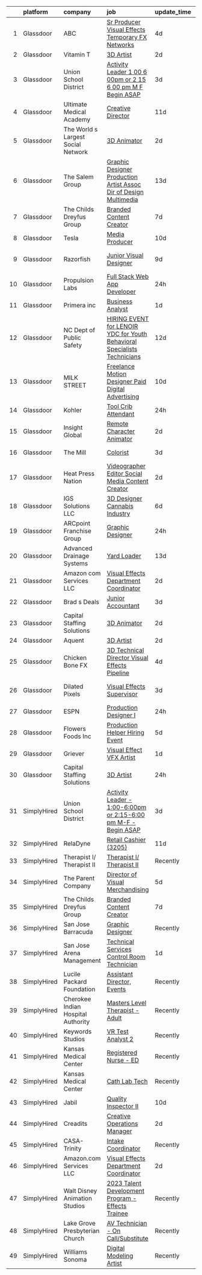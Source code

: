 

|    | platform    | company                            | job                                                                                                                                                                                                                                                                                                                                                                                                                                                                                                                                                                                                                                                                                                                                                                                                                                                                                                                                                                                                                                                                                                                                | update_time   | location           |
|---:|:------------|:-----------------------------------|:-----------------------------------------------------------------------------------------------------------------------------------------------------------------------------------------------------------------------------------------------------------------------------------------------------------------------------------------------------------------------------------------------------------------------------------------------------------------------------------------------------------------------------------------------------------------------------------------------------------------------------------------------------------------------------------------------------------------------------------------------------------------------------------------------------------------------------------------------------------------------------------------------------------------------------------------------------------------------------------------------------------------------------------------------------------------------------------------------------------------------------------|:--------------|:-------------------|
|  1 | Glassdoor   | ABC                                | [Sr  Producer  Visual Effects  Temporary    FX Networks](https://www.glassdoor.com/partner/jobListing.htm?pos=124&ao=1136043&s=58&guid=000001839cb376d6923a091e348dd56c&src=GD_JOB_AD&t=SR&vt=w&cs=1_a6f1a345&cb=1664781351019&jobListingId=1008167948084&jrtk=3-0-1geeb6tnpghrm801-1geeb6toekf1n801-967055a79019cb01-)                                                                                                                                                                                                                                                                                                                                                                                                                                                                                                                                                                                                                                                                                                                                                                                                            | 4d            | Los Angeles, CA    |
|  2 | Glassdoor   | Vitamin T                          | [3D Artist](https://www.glassdoor.com/partner/jobListing.htm?pos=115&ao=1110586&s=58&guid=000001839cb376d6923a091e348dd56c&src=GD_JOB_AD&t=SR&vt=w&cs=1_22d40fc1&cb=1664781351018&jobListingId=1008175261506&cpc=C4A69CCDBB3B9599&jrtk=3-0-1geeb6tnpghrm801-1geeb6toekf1n801-4d6abefd7c99f37b--6NYlbfkN0DMrcEu7yrtATojKJA7cEzGQ3FdRGWLh0CZQInL4ECGI6k5tN82kdM0OKoro5eXmjq4qWbUcXIgcT_pCY3-xT66zW-L0cU5xEBN7fLIx9Ttb15lyOHl6-OL6Ny2RE60XmrhTFyxHtYUfi0qiL9tgbRXf7Xf6w35mlg7xToVZmGgAHQWIWF7L0mdzkWL90r28Di83aCylQ9snNMX1HGqo-1MRna3nlp3buNkTtT4r3VprSMZj8TQNhFXz-kGJSOBHX3lxWJWnth_SyNm0RIa4grrTL5yu2Np0yP665PXfksHBzOWUry26cPUOEL6guqfsmXKR1R3oPlBsduYmx5vLxNITGOcxrvl2qyMpAMZw5WBnSLH_hRXFnq7QQgIzB4tv-RXZu5EC2IVKQI0xw_iEcgV_eKF7JPHKTugBL9VV3SxF6XL2x1lXWfRWyXBlzKPR4MtbkRrUfQfy_N8k8zSAx8SsRKvan4GUu1bOx5wACSbiQ%3D%3D)                                                                                                                                                                                                                                                                                                        | 2d            | Remote             |
|  3 | Glassdoor   | Union School District              | [Activity Leader   1 00 6 00pm or 2 15 6 00 pm M F   Begin ASAP](https://www.glassdoor.com/partner/jobListing.htm?pos=110&ao=1110586&s=58&guid=000001839cb376d6923a091e348dd56c&src=GD_JOB_AD&t=SR&vt=w&ea=1&cs=1_38a6ce14&cb=1664781351018&jobListingId=1008171151573&cpc=2CAED5C921A5F994&jrtk=3-0-1geeb6tnpghrm801-1geeb6toekf1n801-bdd3b0b143b229bb--6NYlbfkN0Bi-g4OEguhQEx4pjzkmulzkFDPdVMQm6g82nLRMcVRUCSLsu1Vy2oKXuyWjV8t1M4tF05C5TKojB3piyoi2onKsjVJE5ID-W9kts0FWiEz6CO0arxwVH0f_a9jWQaO74V8BHVatqGaPBSTNCuSS82o9YMAWXoa93ZLjJSpiqfzMoa30RwG7t18qb9rohWl3PORDaGEKPusInewopQVpxUW33HLQvGoxMbbC4q6sbk3ONgusdSQRbTsElt7bDlk8WZZYKYWSWnMG7LK4-TZ9BsU-H3YzLtz3yKBqc0M4odHY7dyKKp5VFH8keVPRR0mXJL5zhUTDdqevMSQ2MryRuUHPjEGJPEH4Mhxddo9qQYL92VJV7Ztf0F0hEy-aKZlhofst2FeaLcazoqBjlxmOSTsr6fZQm7iXui5iXqx9hGzwPFtpftDmTFZoAj2SwjCfU1-6rADvqWkj7yNWnIyY7eMzwnCrXyYJ4XjoxhzJx2cPmvhs7g9FyRCzAqLZPM9AaC4ZojSNsi0DJiaH3v_vnb8U1yJR7mZL4edEKJBD4Aotg%3D%3D)                                                                                                                                                                              | 3d            | San Jose, CA       |
|  4 | Glassdoor   | Ultimate Medical Academy           | [Creative Director](https://www.glassdoor.com/partner/jobListing.htm?pos=105&ao=1110586&s=58&guid=000001839cb376d6923a091e348dd56c&src=GD_JOB_AD&t=SR&vt=w&ea=1&cs=1_a6ffb3a1&cb=1664781351017&jobListingId=1008153532801&cpc=BAEB662971763A76&jrtk=3-0-1geeb6tnpghrm801-1geeb6toekf1n801-f14f07ed56e5d89c--6NYlbfkN0CSKLXIInjjlLOwHJsXaf6sZqeCS9V_OSbgcY25u1kVuO-h-oNVGEZScDfJiM3jd0JgtfHzyejFqH7vEAksqONWVZLzmbhHdarVRW_vCq3eP1Vbr6jzmoq2AkxN-k2zZnL1uv67hW-W7vIXIdLIMrFALu4kHa9p9I4h-6Dt9GeOr5wIo6MlYw3UGBtOVGdoRjwOhiCU-BLqQ-bqfRKt9SB4KOGzlf8H4fSiukCXp7c4KmycfSbKpBlfpZRu520xZJrOCUqRa3F7rzC7JOqtnVHOFIYDtWqc1yr51fLal6Lz-spIZgBp7N6_OJKb9wPmeU25whOyUfky8Vkr5XVbpu0fYk40VE8W__kTU3M0C9NjRDNf7_-zxW_5JGdyZ246Q2gFm2i0MMWpYQ97zKGUY9n4h2TFUpxnQuWnV2vLdbFN-kkfVnVPc2crAOHogavlkbxgjgys0fAaON3aRH7Qsvcss-ms6wR3rNKqmojVM-KXq7gBsgnVyNuz9EPhGs7_Cy4HoTlZpXE4HA%3D%3D)                                                                                                                                                                                                                                                           | 11d           | Remote             |
|  5 | Glassdoor   | The World s Largest Social Network | [3D Animator](https://www.glassdoor.com/partner/jobListing.htm?pos=113&ao=1110586&s=58&guid=000001839cb376d6923a091e348dd56c&src=GD_JOB_AD&t=SR&vt=w&ea=1&cs=1_35755ce8&cb=1664781351018&jobListingId=1008175291389&cpc=59DEFF8D475298C3&jrtk=3-0-1geeb6tnpghrm801-1geeb6toekf1n801-f7f59b57b4804b51--6NYlbfkN0DSgjPPcnEdvoK3uuxfISLALE6pB1FR7YSHOr_tSg5_QGIhoz_2VqUepdcKLBLI_zROrsbh43elHH7CiJDbJnP1JLLJpAAn0h3--KDJRY4-7q1u84U28skiSxBqZex0LOqM8bN4Jl_0qMY4Q57tBW08gkmK266tPDXYp35NEK0rueMItrlrQ4_Ifjkx45M9woifJtYAiM2JuI6swwrMV76i-s6dNhCG4Tzv1XZ5RV6FFb9bvzme0de-H4Z51EBb0XyfS4yoYTjO_SDCXNjjyBSacqoTcamBOJOhwpcPO6TGvIVar5LcZjFY_W6UYjqBThyRC6h_psm1zcuQU7sHZs2GtXMBue-zudVD_rwleJiUoXMaEv2MDORMszDo4x2BLuNCTw8zFkEJOQQ3eljsECnMM9esOR8lAZObsYU7MM4IbVrZlwizFsIpF9n26HcJBS5GG7cAzzHgL0e3riiN7pPaaWSCvzfilPSl6g-eXSMs9dwPiDOh2vs5WAebW406i8cXsu4JxlWRMfguylrytM9tApuG77FLD1neP_uTu5srz8fpc4JFEpQRFj7qtJlRJkea6BE8FXvuoTLLcJl9Cq_UoU4-Aqj9n6I%3D)                                                                                                                                                                               | 2d            | Houston, TX        |
|  6 | Glassdoor   | The Salem Group                    | [Graphic Designer Production Artist  Assoc Dir of Design   Multimedia ](https://www.glassdoor.com/partner/jobListing.htm?pos=120&ao=1110586&s=58&guid=000001839cb376d6923a091e348dd56c&src=GD_JOB_AD&t=SR&vt=w&ea=1&cs=1_fc644c76&cb=1664781351019&jobListingId=1008148990064&cpc=3BA4CE39D5B5DEF5&jrtk=3-0-1geeb6tnpghrm801-1geeb6toekf1n801-2fe65082ed9366e1--6NYlbfkN0DI1J_ROInBGL9dGBTS_0PV-qHgO32yAcDg9F7g9YSAovNFQkFD9voTeHgmiyAO-U6ACilEkod9qCf9qDDbkGdh0XDg9_ONo27BF9o_9TR7TaVFzN1H9NGCu1Toa0no-X56s-C9eyYkdPoTX17ld4KkGt5VT-Uxr6xwWvZOu_3h8iEOymjOjeMKeb3ZQUnCh_tx7OyftJqRMqJRQLeelBxJj9lWlf_-D0Ol3QI4cxBa-9ZNy0Aa_3rlGLbxwgDf77DLHHu7EmEZm35vomNs-LOFkwwTuFNyyiaLd1hJfpz4TnLk2I3UbkllRbvUqJqxzSeg9M8LlvX2PRtSfL36nuydb5Ya_SONo23RKKfrOGkmmLkwmfYXGoXCKBwDuXQqU2v1ZDcbDmbzNUbBNBj08D652GscXXRlxUsUnQ3UsLWCBZC0_8IAmop_ghEnJ_qxaGm54BPhEQ1jaEfaefB1K0yfPep8rMG4HQ_DvNMPF-Y13gMZlN8nVtsdEQAs4uIPS6duQVR4pPOH4zoqGkYy73XrYBfiVi3r8R223mxNQHMe-t-vcIBTrgbah-UQ30vx0Gg%3D)                                                                                                                                                     | 13d           | Chicago, IL        |
|  7 | Glassdoor   | The Childs Dreyfus Group           | [Branded Content Creator](https://www.glassdoor.com/partner/jobListing.htm?pos=127&ao=1136043&s=58&guid=000001839cb376d6923a091e348dd56c&src=GD_JOB_AD&t=SR&vt=w&ea=1&cs=1_174bf9f7&cb=1664781351019&jobListingId=1008160554944&jrtk=3-0-1geeb6tnpghrm801-1geeb6toekf1n801-dda4d791cd391c3c-)                                                                                                                                                                                                                                                                                                                                                                                                                                                                                                                                                                                                                                                                                                                                                                                                                                      | 7d            | Remote             |
|  8 | Glassdoor   | Tesla                              | [Media Producer](https://www.glassdoor.com/partner/jobListing.htm?pos=108&ao=1110586&s=58&guid=000001839cb376d6923a091e348dd56c&src=GD_JOB_AD&t=SR&vt=w&cs=1_f28ba8b2&cb=1664781351017&jobListingId=1008157141520&cpc=F41FEAB56D215062&jrtk=3-0-1geeb6tnpghrm801-1geeb6toekf1n801-0df4fb147976efe4--6NYlbfkN0BkX03mv_qGbDFMol2YHqLRvzzvm2LmpzMO_FcYL_FtJlnJTzsjtFTdelRG5HbGrIeCZP9oCSI6IqtBs2ruxbz45Pm7QVGA6D9vh0QEizROEDP9zAkUCz75NxgvgT6qwmqzmH6MLRiu-hZ3oij6YkoHDMVnGg3Ss2DeFtr5oHDZSNZQTCZxUbUY_jku4NctcKlkDApHvqeZwO2Enul9Yo7LYY0Y4BWx5r_0ENXxf2fo_58zxyjvJmDm_C3uuNYc2G7c5vj_89rtSNHfLObikPZy7uvNCVxQvujh3-nRpZVy_wRyxeVVFudzez1ypXhCWu3DU0dXUplI8p-lm46EG6DyRnXoUo_6ZZNNodVl-KUHTBq7VseA9fjo8-izKAXBcanrCUMSZo3SXecOYoAeFlp_1-DxjpET93_GOCB7s7Su7tV-VquiHA19CtUT2fayRtVloAT2065WgK9T8f7z844Et3BZyHkHYw4ikLP8PKrJBw%3D%3D)                                                                                                                                                                                                                                                                                                   | 10d           | Fremont, CA        |
|  9 | Glassdoor   | Razorfish                          | [Junior Visual Designer](https://www.glassdoor.com/partner/jobListing.htm?pos=128&ao=1136043&s=58&guid=000001839cb376d6923a091e348dd56c&src=GD_JOB_AD&t=SR&vt=w&ea=1&cs=1_c0ae8f37&cb=1664781351019&jobListingId=1008159389225&jrtk=3-0-1geeb6tnpghrm801-1geeb6toekf1n801-14196831d8447b62-)                                                                                                                                                                                                                                                                                                                                                                                                                                                                                                                                                                                                                                                                                                                                                                                                                                       | 9d            | West Hollywood, CA |
| 10 | Glassdoor   | Propulsion Labs                    | [Full Stack Web App Developer](https://www.glassdoor.com/partner/jobListing.htm?pos=103&ao=1110586&s=58&guid=000001839cb376d6923a091e348dd56c&src=GD_JOB_AD&t=SR&vt=w&ea=1&cs=1_e46f1b6d&cb=1664781351017&jobListingId=1008178271759&cpc=E1C07D31E98CBB16&jrtk=3-0-1geeb6tnpghrm801-1geeb6toekf1n801-837014b0aa30bbfa--6NYlbfkN0CB1tmP7rfbaHtYFmPjg1Xv8BJr6DUbyz0HQmM4H563Au2nNjYN4Az1DQFfP7GEQPTjg5X8sdBy1UhqzO-iw4kWuH-qn_cu2cJjiYi-xtSm_tI1r7VlLQ8kqlzzzqqFrr6m49dzjXZkm5ApORLW_iHP_mv2fwFVtEUZ6Ip_B3bX2PKZPhGhv45dPUpOSqFeXU43D9RYw6VL3F0pY9nBgekNA03ggO3d4jbc1R0O-cVfyuyFHMvyXGxGD5lAWpLsnS5kwgcOJQZk0o8DKVrCsrr_Q7QwnSdMjVeWxGrajrXBcf5z3nSaYWmoDWXfhpgdEyrW0yBu8noJhdUhlKlgwL0Hrw04PUanR3Lng4BFnSw0BrHurHdbBPCzPvgeyI0P3CdtsXkHJhVwhKR8G_a5C3iGspJfwacFsGDaABXew7nKhBLo2QqnWKYo8irSRmEnXM6GDcFx-3P5lKhxYmtL6nsi9tDk2VbqMKSSUUC0kbSAIJrTBDd-kYdVhDXZg3fQvn2fjJY8HuDYJw%3D%3D)                                                                                                                                                                                                                                                | 24h           | Plano, TX          |
| 11 | Glassdoor   | Primera inc                        | [Business Analyst](https://www.glassdoor.com/partner/jobListing.htm?pos=104&ao=1110586&s=58&guid=000001839cb376d6923a091e348dd56c&src=GD_JOB_AD&t=SR&vt=w&ea=1&cs=1_31b82def&cb=1664781351017&jobListingId=1008176951412&cpc=8795CF9063CD573D&jrtk=3-0-1geeb6tnpghrm801-1geeb6toekf1n801-e19566655e135ec4--6NYlbfkN0DPIeM2PjUxKHb9Wb-C57a_bAhVE25JxI3S7oMWKMkRxT6hiPW3nMmJrbTsoukoT89xbY-TYLhDD0h3G27g58bHTis01271Mzec82Saks3qDCMLRAl6Sc0tvz6XEG_ceUlK7mUQfXXQldIbWYvejmaBv6sEpPN0FEeVJ4Xycq_fDnS98M7aTRJYYdZP7ReR2A4HsH67fmFJs3P7Vyj7VC4BbcZdF-o2Cz4RASD-D8r8bN27yDOj2OD631QKHH5mmY013fwOCuO7_Nj6l8lOVkSWTcy_WKMDHXe5v4KSwoCC2Z9cM_iKm3dvJxsSB4D7UVDvgGnQN32sSw-6WDu2OChVmSRRioGsjKCUexkw7lHytYKNPOftYRgsTWIO2Mm8xHiQ2K5ZrodGDS6uNik1mXuVvVBnAn4e9w6bsGRu8AOBzk_o9m4PJly-hhn0Qs4G2HFQYP0iKiLmnRhZ-FXLFhnG1m5JUCRplnWZVEBVhnmQV347gNc6ZrABRld04nTxfCI%3D)                                                                                                                                                                                                                                                                          | 1d            | Remote             |
| 12 | Glassdoor   | NC Dept  of Public Safety          | [HIRING EVENT for LENOIR YDC for Youth Behavioral Specialists   Technicians ](https://www.glassdoor.com/partner/jobListing.htm?pos=111&ao=1110586&s=58&guid=000001839cb376d6923a091e348dd56c&src=GD_JOB_AD&t=SR&vt=w&ea=1&cs=1_efaa71bc&cb=1664781351018&jobListingId=1008150930198&cpc=8795CF9063CD573D&jrtk=3-0-1geeb6tnpghrm801-1geeb6toekf1n801-06f02ee6101910ff--6NYlbfkN0C0UDdND_1GHU8Ew0nnSQP9XvPNYeySBXphiXAwQ8360Ph-vXDfNsrmHk1WYQL2jPM2-6-vRCSoMxglHmHn9R3b12ndy7lF83xQDE0YAX0Sb7HUIxIRlO2BedadG9YtUjfSmqLtXYO4BxgrghjduzSHdjaZ6siFLI3ECPqTKxCpEHxoUXTtE6l8Ttdy6U92zAKx4pz_MA4cP0EYtu618gAduNQqutAqgz9agfDFmEXJBWfLaXSf9z1E2FCFClvpc1tkL80BvSERPIjl9y0MQX6N7TjX6-EUxgQMxI0OLqH7tvXHUd4P-e7KkGwTxuIvZgLq22qtaq15nlTaEBp99tqDmvQupmePx3rUxdERduAFkgRDQTw-n4Go44pRFoARnFpf8rfVbEy8JOxSDSiVXj0YRi1z5NbOLpjiIvu3byDO673pLWTB8xrK0GYECRyCVWu7Gz8NNqmnZywSYzAe7BMWDQIFA9qt7WJml2NP036dnokx64ct3xqgyxY1Zh0dC8Rr8AJ8s7U75n2c0D-4RX5Z5B7fu0ckFH-HiVFe1wtrfe4_WoKzQWi17DVGLQUCTij8-AI1tqUsHA%3D%3D)                                                                                                                                 | 12d           | Kinston, NC        |
| 13 | Glassdoor   | MILK STREET                        | [Freelance Motion Designer   Paid Digital Advertising](https://www.glassdoor.com/partner/jobListing.htm?pos=129&ao=1136043&s=58&guid=000001839cb376d6923a091e348dd56c&src=GD_JOB_AD&t=SR&vt=w&ea=1&cs=1_65d748fd&cb=1664781351019&jobListingId=1008157028595&jrtk=3-0-1geeb6tnpghrm801-1geeb6toekf1n801-220a59a81a442a5d-)                                                                                                                                                                                                                                                                                                                                                                                                                                                                                                                                                                                                                                                                                                                                                                                                         | 10d           | Remote             |
| 14 | Glassdoor   | Kohler                             | [Tool Crib Attendant](https://www.glassdoor.com/partner/jobListing.htm?pos=109&ao=1110586&s=58&guid=000001839cb376d6923a091e348dd56c&src=GD_JOB_AD&t=SR&vt=w&cs=1_d81ad155&cb=1664781351018&jobListingId=1008179062580&cpc=451933188B21919D&jrtk=3-0-1geeb6tnpghrm801-1geeb6toekf1n801-9b75f5d3fb383323--6NYlbfkN0DdDuPB8FJ6X3bI2WFNvkJ1onUvGsJYPKob8NZI8zGYL_st79sxfBUqrLLSmuH24a791qXKqisusWydRVtYj1iHhWXBsmTA2Cz4AIaM_dyAWtvL-bk5DDqyZ955XOnP4G3DKO1f798NJlPRXTREsHM1d7SqEJCBb_3fIqmPDo7OCAtraVT01UOmBRBWpVF-D4iwHOO6AP63EyaDrONkal63IikvRN9WjP1uHNNMY1ohIPsTPiNbF8INjLg4Yz3gPVJhZ5OmS9DEfHCINPYQb4OCnMwFYY_89ZefQi2vTp7emqqvY1D_GYIToLys7F4DxjiHhUkWfzm_IczHrnB1jqGNff2Id0L6QOLYOGS-GqcB6OsPsnFxN2oRm3nR6Iob2qEIMIHYV-74ha9rDqnpm9ivKbz3Y8r-vkCeCQybfSghD9u1sTnxY8rK)                                                                                                                                                                                                                                                                                                                                                          | 24h           | Hattiesburg, MS    |
| 15 | Glassdoor   | Insight Global                     | [Remote Character Animator](https://www.glassdoor.com/partner/jobListing.htm?pos=118&ao=1110586&s=58&guid=000001839cb376d6923a091e348dd56c&src=GD_JOB_AD&t=SR&vt=w&cs=1_7987df70&cb=1664781351018&jobListingId=1008175363272&cpc=AC285F3A3ECA6BB0&jrtk=3-0-1geeb6tnpghrm801-1geeb6toekf1n801-ed1393eeb48b9e35--6NYlbfkN0BKkHZu3wF05EeDimN_p6sYpKCMArvwa95YdH7UpkaBCqc7l59ErwqcyE8VoIfttn6x-NhlTtdrdPyVSmx-GjF5RacJ0Tlig4vWWiHo2GRxjUD2YZ3Vl0WSk2BD0WlBGr2VukoJ7lKO7QLKVV0s7CyES7FB0LOWWBR5O9-iU2PRL2ySRFfSJi8ZTXoDcvHArwWfWexyb1N-k_n7XU89ZD7cQsObFfKkIf5Y-Zu4avtNsz5Y92yusz1mafUAxWTmUhpwzKypUQ0snqFyQGy9nltnMnZFxRggUe6cAxmhRy-qaLcQmHfLdtYAluiJXzgb-Qm9G2-VvpkIdyo4vSyuX5dOTT7ebXHTPjTzlEoeVN6EMIXFt1PeH6HHhwgU8FnsSBGEWJ5EtUsY5Xl5fjsZ1B0cq5Nfg4oQfflnnaTRljP6hGd4aBGllgfWrv0eBQQnbL_3TrAfdyl53pVZO5pGPPRyqzxlB1FzwdSqcLScgYr7JHiYQlKp5vbK)                                                                                                                                                                                                                                                                                    | 2d            | Seattle, WA        |
| 16 | Glassdoor   | The Mill                           | [Colorist](https://www.glassdoor.com/partner/jobListing.htm?pos=130&ao=1136043&s=58&guid=000001839cb376d6923a091e348dd56c&src=GD_JOB_AD&t=SR&vt=w&ea=1&cs=1_d6b0df8b&cb=1664781351019&jobListingId=1008172668347&jrtk=3-0-1geeb6tnpghrm801-1geeb6toekf1n801-2ee52155a78e7394-)                                                                                                                                                                                                                                                                                                                                                                                                                                                                                                                                                                                                                                                                                                                                                                                                                                                     | 3d            | New York, NY       |
| 17 | Glassdoor   | Heat Press Nation                  | [Videographer   Editor   Social Media Content Creator](https://www.glassdoor.com/partner/jobListing.htm?pos=106&ao=1110586&s=58&guid=000001839cb376d6923a091e348dd56c&src=GD_JOB_AD&t=SR&vt=w&ea=1&cs=1_efbee613&cb=1664781351017&jobListingId=1008174094033&cpc=59DEFF8D475298C3&jrtk=3-0-1geeb6tnpghrm801-1geeb6toekf1n801-67ab11f96b146665--6NYlbfkN0DGd_TmmsK-tO4DspeVpwRw7CfVbDfSSuT76zygeTNvmTR9U3nFkFnDzYWi0fKAH1kukwAydMFFItMKRD0Pi_wBZxDRf7gY7hDirRIMAbNAZ-FiBeGcl7EGWkc7km6gkFGLsjvT2nJAe8vJO-yNgWM6E600i_njLJeEm--J_9f27GsDmCU1PWNOITOnlwpmFW0bWa1TweW5ZqrpQ4teOhTycKbEdHuwt0a48FYfnUUH1A1bGNtx1t7Z6wv2rm1u-Rx4kfhc7rIvb1v7l64f2vWELVols6xd_nOqrjNF6k4Uzwm5navHk6R4Cac2LKKwgS-hO8OlZMH1x5NZUu4-p0-n7vex5Lfqkd79tTSj2LA5Dcrl8Jat_wtAlS5E37d0utNTk0SR6BEWclDrqmtKLVu_t_OyfMYbyIyY94wUUulHtdW8DKTuAb6PPgyuuAit6yWmVmIdrGDv7EtL1ayTeYnQSKF-B4WnlzDO0DgFL7AZP-rMSjm3PeL1fPg2xB9y2GLHCns9uFvt3w%3D%3D)                                                                                                                                                                                                                        | 2d            | Fullerton, CA      |
| 18 | Glassdoor   | IGS Solutions LLC                  | [3D Designer   Cannabis Industry](https://www.glassdoor.com/partner/jobListing.htm?pos=107&ao=1110586&s=58&guid=000001839cb376d6923a091e348dd56c&src=GD_JOB_AD&t=SR&vt=w&ea=1&cs=1_c1ea5eb7&cb=1664781351018&jobListingId=1008163700098&cpc=C3517E2410EFB392&jrtk=3-0-1geeb6tnpghrm801-1geeb6toekf1n801-5435ec33bed55809--6NYlbfkN0CNL_nJkzNkMg3EMhVrzOhbEnww70UY28ku_N7OVxLJy2u_bJmWQqagHyVFJPY7UuJ-1FmH7eynE5OASQnrRXMG8DTWAme3qygPls6ty4nbCsRnY10gmMnVKqPyHH-GfcwIrdSviZyOJX24TDMuwC78hZs5VdI0oLI7RkqjgK4yYeOLmQ_SPYNpLX0IAUV3z-oR36Bg-_E-5isgeWCEN4yw6cgLSyczl7jwVCd65Re7tkhonRuyAsE7iv8N1WRQGXJS0hw34tAsDcrFWO2ODWLZjLrmgSpA2qCSKZcCmhG1eD4H6bEVN4Q5VAdrnPcilwUebmPnJb60aS9BYeFP9lpYUbH8ASAq_pFLfYIIUXaeHpJ7scA9fGA0COw8kxCD0lq2nK4y6RqZRklRhx2DqGRrfHnQzjA5dpV0qGSWfaYw5l2CBY5GGRFyVwV4vPzisSxw6Vkie9hs-ChghphcQe2SEhfw6OArp_GElSiK-syj2QxnM01Ko-8Vo6M5Nvk4plWpqvNSuVL8becYtBoj_MahJxcHxxhM9yI%3D)                                                                                                                                                                                                                           | 6d            | Los Angeles, CA    |
| 19 | Glassdoor   | ARCpoint Franchise Group           | [Graphic Designer](https://www.glassdoor.com/partner/jobListing.htm?pos=122&ao=1136043&s=58&guid=000001839cb376d6923a091e348dd56c&src=GD_JOB_AD&t=SR&vt=w&ea=1&cs=1_e1d627ab&cb=1664781351019&jobListingId=1008178118519&jrtk=3-0-1geeb6tnpghrm801-1geeb6toekf1n801-ca0da8df0e3de83e-)                                                                                                                                                                                                                                                                                                                                                                                                                                                                                                                                                                                                                                                                                                                                                                                                                                             | 24h           | Remote             |
| 20 | Glassdoor   | Advanced Drainage Systems          | [Yard Loader](https://www.glassdoor.com/partner/jobListing.htm?pos=117&ao=1110586&s=58&guid=000001839cb376d6923a091e348dd56c&src=GD_JOB_AD&t=SR&vt=w&ea=1&cs=1_64b9ffc5&cb=1664781351018&jobListingId=1008148989411&cpc=D2F1DE17EE1F43B9&jrtk=3-0-1geeb6tnpghrm801-1geeb6toekf1n801-f2bd6b7f1c52c369--6NYlbfkN0AfGgGWXkGulFxTi1jEdQ6HSFOWeXz4F5c6rZubk9ceUSSnyt8C5H5nt0SNtCg3J65ZcSIBzix__OIs8GscH5JSenLQHd6CIYTBTFQwLX8ZyV_wbjsoTnk9v-ifa8gzPeTyNC4MuyuyFAX7Hi4DVOl1fiOHT-9HSOA58TVcf_ndTmRa8-jEFpEc3_UtR2DMVLnkWxBBS5ALUn3KYgNQ4tq0Dt_wL95EHS8EFiKmbzRHWSR5g25aoLIgsF74bn0JvTbf4CisBDHUv9eKXa0cu6WsI8S4zuNHVrA6BgAn4vnKUsAf7AWzYBNNeaeMDli_e2W8eNa4B_fDw7v8bIdCn5uMtVTm2pbx-m4H03Rge98pprhVYbDpKv3kpRh3dEiXBYSxO695ahNrXSd954DjddBcGnthBCYLW3qcNQaM46g036JCk4v5s5xEoZ1oWgSkkvLCJnOKCbawGWAdONBTFzRq2sasP9QFuDsc-6KQWwzcpikzFa1VfJiE33G1MeKaoe61UGoGeRmLLA%3D%3D)                                                                                                                                                                                                                                                                 | 13d           | Eagle Grove, IA    |
| 21 | Glassdoor   | Amazon com Services LLC            | [Visual Effects Department Coordinator](https://www.glassdoor.com/partner/jobListing.htm?pos=121&ao=1136043&s=58&guid=000001839cb376d6923a091e348dd56c&src=GD_JOB_AD&t=SR&vt=w&cs=1_83af1582&cb=1664781351019&jobListingId=1008172917702&jrtk=3-0-1geeb6tnpghrm801-1geeb6toekf1n801-adb32b9af0ad3df7-)                                                                                                                                                                                                                                                                                                                                                                                                                                                                                                                                                                                                                                                                                                                                                                                                                             | 2d            | Remote             |
| 22 | Glassdoor   | Brad s Deals                       | [Junior Accountant](https://www.glassdoor.com/partner/jobListing.htm?pos=125&ao=1136043&s=58&guid=000001839cb376d6923a091e348dd56c&src=GD_JOB_AD&t=SR&vt=w&ea=1&cs=1_1072b103&cb=1664781351019&jobListingId=1008171396622&jrtk=3-0-1geeb6tnpghrm801-1geeb6toekf1n801-2b1877453e6ddbb9-)                                                                                                                                                                                                                                                                                                                                                                                                                                                                                                                                                                                                                                                                                                                                                                                                                                            | 3d            | Remote             |
| 23 | Glassdoor   | Capital Staffing Solutions         | [3D Animator](https://www.glassdoor.com/partner/jobListing.htm?pos=119&ao=1110586&s=58&guid=000001839cb376d6923a091e348dd56c&src=GD_JOB_AD&t=SR&vt=w&ea=1&cs=1_8923a21c&cb=1664781351019&jobListingId=1008174281994&cpc=3BA4CE39D5B5DEF5&jrtk=3-0-1geeb6tnpghrm801-1geeb6toekf1n801-a07b6a6a7d46e539--6NYlbfkN0AHXq2vAVwR3IH7wgnTMdWCa3HguypIXx0DFudX-u0zu6XSU0N9gDGCMsnO9yvyAfNLrwcLLPXovG0dxg2kH8WgLHWT3Kv0HTqZTU4v2ho48D2X4ZT1Kzi552ulhbkzgLy8uWFSA7pTh7jnz-SjX37GEfe7ZWHo4qqWzALRtBjRG5tq9RYhhvMMgS_WRK7clgP1TknpdtoMPhSMOWMKrLpuP-J7CH8GyFN-b0kLrerAtm2xwnJCdEqspROVNj1_G-6ovfH96ZUE2PnQ-Ld0GI9uYISjoutrsMgY-5X-C40OyCszHLg9cy91K1rElOkxYVJ1S9AoC8O2kord00-9I2foanO5vch6K6HOgQQ2IlZVXCs11pworsu7Rsqv-SWAHULY2hSrlCp9llH8xdhSpY0srjlbwOIoh4XCUGLJ_cQuTDx3u99cLmxi91QtLn1DA2JeN8lQq-UNrhF2w03zTCRWVFi0gfjwGq_Gs5s6X8q7Uyk5IvbF7jPqYMo34BcSjjg%3D)                                                                                                                                                                                                                                                                               | 2d            | Los Angeles, CA    |
| 24 | Glassdoor   | Aquent                             | [3D Artist](https://www.glassdoor.com/partner/jobListing.htm?pos=116&ao=1110586&s=58&guid=000001839cb376d6923a091e348dd56c&src=GD_JOB_AD&t=SR&vt=w&cs=1_af55f0f5&cb=1664781351018&jobListingId=1008174089695&cpc=9908D8D4413DBB8A&jrtk=3-0-1geeb6tnpghrm801-1geeb6toekf1n801-4d54b6f5d7d7504a--6NYlbfkN0DMrcEu7yrtATojKJA7cEzGQ3FdRGWLh0CZQInL4ECGI9gD0Wolx9R2EDT7B77c2cRg3T1jCVusohHj3ss7tLjBGetqcO9ajy3OpWMUitoA9ojCjPF1cCYZ-LQJL4anuOQ-BfWYmd8qOnvyQwLtsNmgG-ZipbahW6CvARkD9o-jn1aEGlD6l-__r38PYfcIxeQp6DqWzOVRQ7SDNo-4QMBafykM38iR3vojkjLcZ1_bm_E583nKDpLgS287iguakWMbR9QXDyHEaOUnRSsfgsLhSZ2DoBDIQ2NgFEps4mJ-ZOPNzLpNhfNzS-gbJBL7aw0zFqA6aDbyWrGs8U1lOPcuKaaij0EfVXhQ3rnySy-pYDuMjXZwGginvqBSnQZiuGxefCL5sYDECxLchCfVOCOlYWif9qMY-EwG9Rkzf7fmc0A34AIqKdunXAqMTm7DEiCbVub62ugEs06JtnXZG7mWL2hZPh23D4I%3D)                                                                                                                                                                                                                                                                                                                      | 2d            | Remote             |
| 25 | Glassdoor   | Chicken Bone FX                    | [3D Technical Director   Visual Effects Pipeline](https://www.glassdoor.com/partner/jobListing.htm?pos=126&ao=1136043&s=58&guid=000001839cb376d6923a091e348dd56c&src=GD_JOB_AD&t=SR&vt=w&ea=1&cs=1_19a8dab8&cb=1664781351019&jobListingId=1008168968547&jrtk=3-0-1geeb6tnpghrm801-1geeb6toekf1n801-4b6d52bf46ca776e-)                                                                                                                                                                                                                                                                                                                                                                                                                                                                                                                                                                                                                                                                                                                                                                                                              | 4d            | Remote             |
| 26 | Glassdoor   | Dilated Pixels                     | [Visual Effects Supervisor](https://www.glassdoor.com/partner/jobListing.htm?pos=123&ao=1136043&s=58&guid=000001839cb376d6923a091e348dd56c&src=GD_JOB_AD&t=SR&vt=w&ea=1&cs=1_dbf7b990&cb=1664781351019&jobListingId=1008171550882&jrtk=3-0-1geeb6tnpghrm801-1geeb6toekf1n801-0c550a94a7a608b3-)                                                                                                                                                                                                                                                                                                                                                                                                                                                                                                                                                                                                                                                                                                                                                                                                                                    | 3d            | Los Angeles, CA    |
| 27 | Glassdoor   | ESPN                               | [Production Designer I](https://www.glassdoor.com/partner/jobListing.htm?pos=112&ao=1110586&s=58&guid=000001839cb376d6923a091e348dd56c&src=GD_JOB_AD&t=SR&vt=w&cs=1_8e043de6&cb=1664781351018&jobListingId=1008179199158&cpc=6FC5BA77C9A4CD78&jrtk=3-0-1geeb6tnpghrm801-1geeb6toekf1n801-5248dd917aeaa18d--6NYlbfkN0DAFTyt7pbDCC2JPO79CSdi1dIb81yjczP5qsKcZIxgiYm3-7g-689Ur9xqU8QiYHXq6aUBdrOlK2KmJn03PIq8SzO7WTF-BtzcIIjM4sKcllco9_nJCvJLsw2K1nPRmaN7bDrBQqUg_Q_egI6bdxrss_UhGlYFb9i9h4KxtLqQfWAfU6Rw6Hun4yBeHkM5onJY-kf1o6Qess-nKbKlM4jUwMSwcVKw-O6xIbHUf5hzJAKYNPC2hqsGCVQJrXxRLLMhBjdQ7lXKRoFABw3eDgt6pEXMtwxhEWgWAuBS_QnKj-0vtojYYPKCAjYlorxq5CRGD16rtx3PNKN2gbwWbjQ8no8y-MqmOOHPVjuOWggx6QwV_Cef7IPVnKaYuGcGLUET2BrXVQK67I4QUPIAg5VIlJogHBvg2GyISLkaOjM3P-_IhNlUIju9BD2SZiKL2l8%3D)                                                                                                                                                                                                                                                                                                                                          | 24h           | Bristol, CT        |
| 28 | Glassdoor   | Flowers Foods  Inc                 | [Production Helper Hiring Event](https://www.glassdoor.com/partner/jobListing.htm?pos=102&ao=1110586&s=58&guid=000001839cb376d6923a091e348dd56c&src=GD_JOB_AD&t=SR&vt=w&cs=1_96c301fb&cb=1664781351017&jobListingId=1008165820199&cpc=D3F7CB07E435E2D0&jrtk=3-0-1geeb6tnpghrm801-1geeb6toekf1n801-0f7eaf4d7b767f58--6NYlbfkN0Btxs39KmTzjw_u_hUXcyTcLpNeUj18C2Nw5A7DCW0FWAg0K6FsPPa7ptGBfNVS8ZKXrUTUAUgeDWKcZ_PnRp98P0klxJE8wrAFGblzHsaAyD1TWUXtZh7Wyh7wf-oi4RLvFtqBIRb1JzmUfwhsHdGy3YfufPesYpWx23Kwq2PztBEdjxPCsiEjsIba1c0fuTkE_liuvyOq8e6OKnKCaNAf7HG9pC4e6FKOVKJiDX9qykQjcZ5T5IvBIhXI9xV_3KyL_Y9xBGkrI-3-3uX-yJpaQi9ytP-PsdtGCDQXqKwRRxFZao1ifOxU8Z9z0B4Y976W3rr1XRRBmjYiovh-9aiHLjUhpRGAy-2-QDBLKSBawvN8keceQPA6yPSWbRy7l4eM240lC9n9bNJBbtzOMHrEN-clhwiBVe_uaJp2MpwWvZ41QxJjes6j7KtUicrNeFfokd8BgOw5T8nL9RUiqQl2MlE5RYZ0UIaojrbaH1yT7-Wv9jAvMlTmMdY2RQWNcdx20nm2eontnNGAeDQdYU8ffi3FXKgQjUTqyRW0dgVOxNXZCUr0VKVyxNOG3cHB_eyhpS5jKVE-KQTGCqKIp-9_u5MqR3swpKmupACRcdw5c6x-fgIe0lo-rjJS7NgJPBCKv3qwXms_5Z7vI4ZYlY45J9p1N1BfZCGp_C_Y_PQ3H7Gf_bTpFBM1sYoQSv3b0wd2Hp5JQ9_ni65Ck6phV29hDb4iLbPy5DulOM03mpZlfKFVONteoyAy-S8QK3FzpgM%3D) | 5d            | Lewiston, ME       |
| 29 | Glassdoor   | Griever                            | [Visual Effect  VFX  Artist](https://www.glassdoor.com/partner/jobListing.htm?pos=101&ao=1110586&s=58&guid=000001839cb376d6923a091e348dd56c&src=GD_JOB_AD&t=SR&vt=w&ea=1&cs=1_99fba0a0&cb=1664781351017&jobListingId=1008176997985&cpc=BAEB662971763A76&jrtk=3-0-1geeb6tnpghrm801-1geeb6toekf1n801-ae81dbf806bf94ed--6NYlbfkN0Cd5ZvLdai7cR0fypH5_WiGezUQesq24dbKuF0ly35ya4IdfCtp78t77ZWdc0E_unKafjuMUQHosEivrd9vq-cc8ZZlootLnTn0J7PsE-t_PrIwPAV8i5avkeQSGl0tNjUCSPj4WKZR4jRwJIBUrbizYthtp36HqYi3QySeA0VPP8OOwtatHPhIdQskFimmQ9-rjlZiHJhI9NQnq1Z0X99GaSvxRpl9HOZB53hpJleRGnLppfsKsJCkKzTUD5KfD12CFEPCh6dgYtEZ1ajutB973WTgUrIHUZqbqdFEkSIFZWL-Y3x4PN0TgDG78Jbzf-vz7TKDIPuB1PHo-bQ1UJKWROCGDf5O1kzAc-K_FM9NN6vswKiwSNBIIXaaIaBoStMvAZkBYNvewAVyY0OuosTPj1l_ibbu3YsTEQ1O0neVxE1QKZbAUd2Rx4HDe3n2DsjmXjZfD7CRpmFTf3WZ94aaPRdE7hCM5p88vlVG05ssbo5DiuKFFd8Q_4-cTxEtQm9VQknX2soNwg%3D%3D)                                                                                                                                                                                                                                                  | 1d            | Remote             |
| 30 | Glassdoor   | Capital Staffing Solutions         | [3D Artist](https://www.glassdoor.com/partner/jobListing.htm?pos=114&ao=1110586&s=58&guid=000001839cb376d6923a091e348dd56c&src=GD_JOB_AD&t=SR&vt=w&ea=1&cs=1_e8520a90&cb=1664781351018&jobListingId=1008179008474&cpc=8795CF9063CD573D&jrtk=3-0-1geeb6tnpghrm801-1geeb6toekf1n801-ec0518faf0a18df0--6NYlbfkN0AHXq2vAVwR3IH7wgnTMdWCa3HguypIXx0DFudX-u0zu6XSU0N9gDGCMsnO9yvyAfN8uYZCwcq02zs1ouCpDfaX5LYL3VL97v4-oknZ1j60Q-HYLFJ-yMJmU1dsoC4M6924-WInXAnvb9RsgbDzjeqS5rcveVPMs0Cz72H_F_P7QltB5lVEBNhPq9nP2k7KrdWdrukv_LsB_IbFzmO0SWN4Ku8GlY1jl3CO4PUjvQyyHedree9ilr2wjFzHf0OxhbUNTv8IigjUmIRlw3qL8Ypxyfy_SxQ6v4cSaaFZlOrY_5KRlMnj_kDSaPfy0I5jVX13KvQ1tFK_Lou2kHM0YRF_j3pJE6YApe0Vn49HOExh8LO7W83IAhKxd_Lbgwvf4A7HfnoOXNK3Evzviq2rYOIfugtr7He6RDVYbdTBJ1s4fV1GRpXHKiRZmfqh38TWp8Exz-55PirL2RhhSRsCOaSqGzR7u2L7qpeRh0DFi913ishpstnj6AoYqGExCwvggN2_XBrrC7snCzdLHsLKx1B6wEJDpP9PJ9Q%3D)                                                                                                                                                                                                                                                 | 24h           | Remote             |
| 31 | SimplyHired | Union School District              | [Activity Leader - 1:00-6:00pm or 2:15-6:00 pm M-F - Begin ASAP](https://www.simplyhired.com/job/fu7mQA-rUoUkxA2idaxMi1Vm1PUL2gQ4bJhUwqKtH_YeQoZ5HVhdng?q=visual+effects)                                                                                                                                                                                                                                                                                                                                                                                                                                                                                                                                                                                                                                                                                                                                                                                                                                                                                                                                                          | 3d            | San Jose, CA       |
| 32 | SimplyHired | RelaDyne                           | [Retail Cashier (3205)](https://www.simplyhired.com/job/zv1Dh6zQLIeF1axtGkPUul1MUxBYrLzDADjmpKYOoZQcyDqgl5feZQ?q=visual+effects)                                                                                                                                                                                                                                                                                                                                                                                                                                                                                                                                                                                                                                                                                                                                                                                                                                                                                                                                                                                                   | 11d           | Beaver, UT         |
| 33 | SimplyHired | Therapist I/ Therapist II          | [Therapist I/ Therapist II](https://www.simplyhired.com/job/rusSYEuefzxQ4kuMkfugbcbhG4nqlRmJS-fGgN63DVlMPiTBWKAQdQ?q=visual+effects)                                                                                                                                                                                                                                                                                                                                                                                                                                                                                                                                                                                                                                                                                                                                                                                                                                                                                                                                                                                               | Recently      | San Jose, CA       |
| 34 | SimplyHired | The Parent Company                 | [Director of Visual Merchandising](https://www.simplyhired.com/job/UWVrH0o4K3Ne_rnlpgcBuxKetWWvDCQQuYbwvQk7x8GIHCkn0B8mtA?q=visual+effects)                                                                                                                                                                                                                                                                                                                                                                                                                                                                                                                                                                                                                                                                                                                                                                                                                                                                                                                                                                                        | 5d            | San Jose, CA       |
| 35 | SimplyHired | The Childs Dreyfus Group           | [Branded Content Creator](https://www.simplyhired.com/job/zsEw6GmsrNGTXuhg5Jgl4YjrbrKSjgAARKNVD5Cftkx2wk5ZILmztQ?q=visual+effects)                                                                                                                                                                                                                                                                                                                                                                                                                                                                                                                                                                                                                                                                                                                                                                                                                                                                                                                                                                                                 | 7d            | Remote             |
| 36 | SimplyHired | San Jose Barracuda                 | [Graphic Designer](https://www.simplyhired.com/job/nQo9ifHcrHfEBFA0Xf3iy1gPrmInYP1o14ix6s4vmY36w-_r2Hqwpg?q=visual+effects)                                                                                                                                                                                                                                                                                                                                                                                                                                                                                                                                                                                                                                                                                                                                                                                                                                                                                                                                                                                                        | Recently      | San Jose, CA       |
| 37 | SimplyHired | San Jose Arena Management          | [Technical Services Control Room Technician](https://www.simplyhired.com/job/WKryFqNVUI6zqr-LHfdoUdQ09uf54YDh2gLcF0Bh_V45HFKs0_BY-w?q=visual+effects)                                                                                                                                                                                                                                                                                                                                                                                                                                                                                                                                                                                                                                                                                                                                                                                                                                                                                                                                                                              | 1d            | San Jose, CA       |
| 38 | SimplyHired | Lucile Packard Foundation          | [Assistant Director, Events](https://www.simplyhired.com/job/J_SQGH62TVqy30ZkhAxWRRxZ67RW8S2PiT310IoUCGGGnleL2UXj-A?q=visual+effects)                                                                                                                                                                                                                                                                                                                                                                                                                                                                                                                                                                                                                                                                                                                                                                                                                                                                                                                                                                                              | Recently      | Palo Alto, CA      |
| 39 | SimplyHired | Cherokee Indian Hospital Authority | [Masters Level Therapist - Adult](https://www.simplyhired.com/job/Zb1f9ndDfCV9DwGpRQtBDaD502p99LL1Fuxm0qJ1PxK8iNIQhLI8UA?q=visual+effects)                                                                                                                                                                                                                                                                                                                                                                                                                                                                                                                                                                                                                                                                                                                                                                                                                                                                                                                                                                                         | Recently      | Cherokee, NC       |
| 40 | SimplyHired | Keywords Studios                   | [VR Test Analyst 2](https://www.simplyhired.com/job/QdLXZ3KTKJFs2w8xHumDmQWCYbNrVBZYr_cnNfjY5eFfHS_IBPfQpg?q=visual+effects)                                                                                                                                                                                                                                                                                                                                                                                                                                                                                                                                                                                                                                                                                                                                                                                                                                                                                                                                                                                                       | Recently      | Burlingame, CA     |
| 41 | SimplyHired | Kansas Medical Center              | [Registered Nurse - ED](https://www.simplyhired.com/job/MhIo6ZT9x8qAoDFla82dPrF5cDZsjmL1QIp2G8U-chpMlHqma-wumQ?q=visual+effects)                                                                                                                                                                                                                                                                                                                                                                                                                                                                                                                                                                                                                                                                                                                                                                                                                                                                                                                                                                                                   | Recently      | Andover, KS        |
| 42 | SimplyHired | Kansas Medical Center              | [Cath Lab Tech](https://www.simplyhired.com/job/mjq_8GEv8nNc64b0K6ePPa4ahh_2QKFxTjc6m_1Soz68pgIDQx768g?q=visual+effects)                                                                                                                                                                                                                                                                                                                                                                                                                                                                                                                                                                                                                                                                                                                                                                                                                                                                                                                                                                                                           | Recently      | Andover, KS        |
| 43 | SimplyHired | Jabil                              | [Quality Inspector II](https://www.simplyhired.com/job/vm7MMy1rnYHsIlnWvgv0KvJJZs9v_95chUV98MXmfEUMwsnMsxD8yA?q=visual+effects)                                                                                                                                                                                                                                                                                                                                                                                                                                                                                                                                                                                                                                                                                                                                                                                                                                                                                                                                                                                                    | 10d           | San Jose, CA       |
| 44 | SimplyHired | Creadits                           | [Creative Operations Manager](https://www.simplyhired.com/job/8sFre6NHilCxGmYOolE3n2PmmDeRsKRk5ZRvdgneRo-ouhJwCUPZyg?q=visual+effects)                                                                                                                                                                                                                                                                                                                                                                                                                                                                                                                                                                                                                                                                                                                                                                                                                                                                                                                                                                                             | 2d            | Remote +1 location |
| 45 | SimplyHired | CASA-Trinity                       | [Intake Coordinator](https://www.simplyhired.com/job/rBM9NTR0W2riaPH90ygwB6Dd7AYyQ255iVjF5NZhuehOb36BXcI4lg?q=visual+effects)                                                                                                                                                                                                                                                                                                                                                                                                                                                                                                                                                                                                                                                                                                                                                                                                                                                                                                                                                                                                      | Recently      | Dansville, NY      |
| 46 | SimplyHired | Amazon.com Services LLC            | [Visual Effects Department Coordinator](https://www.simplyhired.com/job/ZLqjQ9BqleBqLMTcWI4J0QAhSYwjSM12QFssL3II1UzS30TbDjxC6g?q=visual+effects)                                                                                                                                                                                                                                                                                                                                                                                                                                                                                                                                                                                                                                                                                                                                                                                                                                                                                                                                                                                   | 2d            | Remote             |
| 47 | SimplyHired | Walt Disney Animation Studios      | [2023 Talent Development Program - Effects Trainee](https://www.simplyhired.com/job/k7QaaEqp7TmEa3jXen8ZaLA72-VIl7q8yQKRCTMW1ra4Rwm0rvvhpQ?q=visual+effects)                                                                                                                                                                                                                                                                                                                                                                                                                                                                                                                                                                                                                                                                                                                                                                                                                                                                                                                                                                       | Recently      | Burbank, CA        |
| 48 | SimplyHired | Lake Grove Presbyterian Church     | [AV Technician - On Call/Substitute](https://www.simplyhired.com/job/tb9Lp_96v5nuqnhe0ZYtbeKN6hRlb-jVRHz1dLdsFAKeVM_Axvfv9Q?q=visual+effects)                                                                                                                                                                                                                                                                                                                                                                                                                                                                                                                                                                                                                                                                                                                                                                                                                                                                                                                                                                                      | Recently      | Lake Oswego, OR    |
| 49 | SimplyHired | Williams Sonoma                    | [Digital Modeling Artist](https://www.simplyhired.com/job/g1bmCewlT0Qayn3q9pyOHz71fF2FXoOLzL34o-G-aWzfF2NRscWGmw?q=visual+effects)                                                                                                                                                                                                                                                                                                                                                                                                                                                                                                                                                                                                                                                                                                                                                                                                                                                                                                                                                                                                 | Recently      | San Jose, CA       |